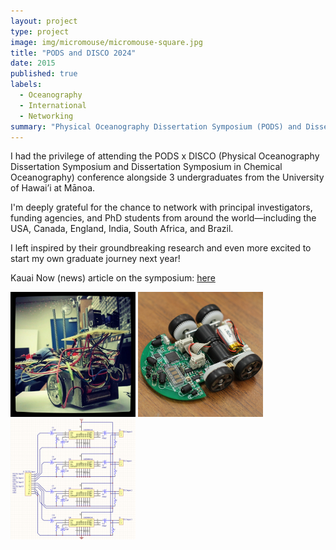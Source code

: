 ```yaml
---
layout: project
type: project
image: img/micromouse/micromouse-square.jpg
title: "PODS and DISCO 2024"
date: 2015
published: true
labels:
  - Oceanography
  - International
  - Networking
summary: "Physical Oceanography Dissertation Symposium (PODS) and Dissertation Symposium in Chemical Oceanography (DiSCO)"
---
```

I had the privilege of attending the PODS x DISCO (Physical Oceanography Dissertation Symposium and Dissertation Symposium in Chemical Oceanography) conference alongside 3 undergraduates from the University of Hawai’i at Mānoa.

I'm deeply grateful for the chance to network with principal investigators, funding agencies, and PhD students from around the world—including the USA, Canada, England, India, South Africa, and Brazil. 

I left inspired by their groundbreaking research and even more excited to start my own graduate journey next year!

Kauai Now (news) article on the symposium: <a href="https://kauainownews.com/2024/10/22/worlds-next-generation-of-marine-scientists-present-cutting-edge-research-on-kauai/">here</a>



<div class="text-center p-4">
  <img width="200px" src="../img/micromouse/micromouse-robot.png" class="img-thumbnail" >
  <img width="200px" src="../img/micromouse/micromouse-robot-2.jpg" class="img-thumbnail" >
  <img width="200px" src="../img/micromouse/micromouse-circuit.png" class="img-thumbnail" >
</div>

